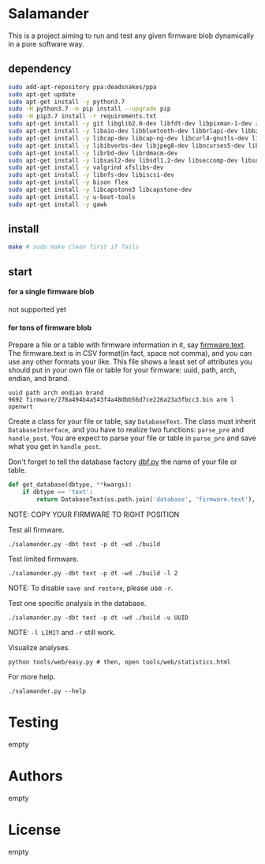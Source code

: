# Salamander

This is a project aiming to run and test any given firmware blob dynamically in a pure software way.

## dependency

```bash
sudo add-apt-repository ppa:deadsnakes/ppa
sudo apt-get update
sudo apt-get install -y python3.7
sudo -H python3.7 -m pip install --upgrade pip
sudo -H pip3.7 install -r requirements.txt
sudo apt-get install -y git libglib2.0-dev libfdt-dev libpixman-1-dev zlib1g-dev
sudo apt-get install -y libaio-dev libbluetooth-dev libbrlapi-dev libbz2-dev
sudo apt-get install -y libcap-dev libcap-ng-dev libcurl4-gnutls-dev libgtk-3-dev
sudo apt-get install -y libibverbs-dev libjpeg8-dev libncurses5-dev libnuma-dev
sudo apt-get install -y librbd-dev librdmacm-dev
sudo apt-get install -y libsasl2-dev libsdl1.2-dev libseccomp-dev libsnappy-dev libssh2-1-dev
sudo apt-get install -y valgrind xfslibs-dev
sudo apt-get install -y libnfs-dev libiscsi-dev
sudo apt-get install -y bison flex
sudo apt-get install -y libcapstone3 libcapstone-dev
sudo apt-get install -y u-boot-tools
sudo apt-get install -y gawk
```

## install
```bash
make # sudo make clean first if fails
```

## start 

#### for a single firmware blob

not supported yet

#### for tons of firmware blob

Prepare a file or a table with firmware information in it, say [firmware.text](./database/firmware.text).
The firmware.text is in CSV format(in fact, space not comma), and you can use any other formats your like. 
This file shows a least set of attributes you should put in your own file or table for your firmware:
uuid, path, arch, endian, and brand.

```text
uuid path arch endian brand
9692 firmware/278a494b4a543f4a48dbb56d7ce226a23a3fbcc3.bin arm l openwrt
```

Create a class for your file or table, say `DatabaseText`. The class must inherit `DatabaseInterface`, and you
have to realize two functions: `parse_pre` and `handle_post`. You are expect to parse your file or table in
`parse_pre` and save what you get in `handle_post`.

Don\'t forget to tell the database factory [dbf.py](./database/dbf.py) the name of your file or table.

```python
def get_database(dbtype, **kwargs):
    if dbtype == 'text':
        return DatabaseText(os.path.join('database', 'firmware.text'), **kwargs)
```

NOTE: COPY YOUR FIRMWARE TO RIGHT POSITION

Test all firmware.

```shell script
./salamander.py -dbt text -p dt -wd ./build
```

Test limited firmware.

```shell script
./salamander.py -dbt text -p dt -wd ./build -l 2
```

NOTE: To disable `save and restore`, please use `-r`.

Test one specific analysis in the database.

```shell script
./salamander.py -dbt text -p dt -wd ./build -u UUID
```

NOTE: `-l LIMIT` and `-r` still work.  

Visualize analyses.

```shell script
python tools/web/easy.py # then, open tools/web/statistics.html
```

For more help.
```shell script
./salamander.py --help
```

# Testing

empty

# Authors

empty

# License

empty

